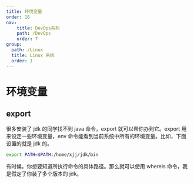 ```yaml
---
title: 环境变量
order: 16
nav:
    title: DevOps系列
    path: /DevOps
    order: 7
group:
  path: /Linux
  title: Linux 系统
  order: 1
---
```


# 环境变量

## export

很多安装了 jdk 的同学找不到 java 命令，export 就可以帮你办到它。export 用来设定一些环境变量，env 命令能看到当前系统中所有的环境变量。比如，下面设置的就是 jdk 的。

```bash
export PATH=$PATH:/home/xjj/jdk/bin
```

有时候，你想要知道所执行命令的具体路径。那么就可以使用 whereis 命令，我是假定了你装了多个版本的 jdk。
